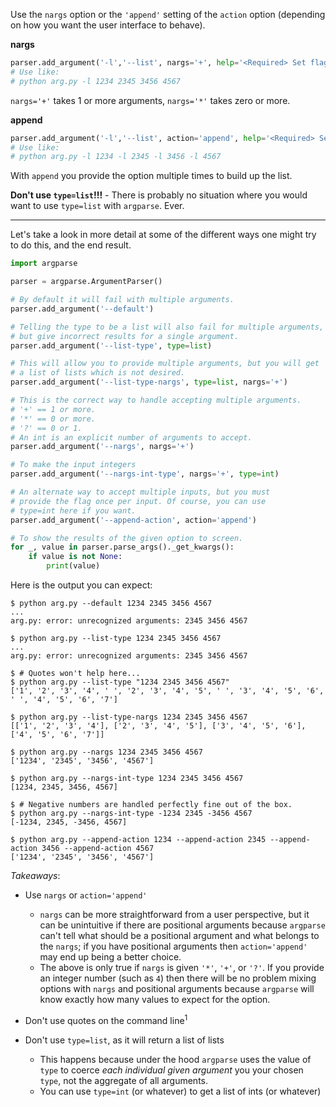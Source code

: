 Use the `nargs` option or the `'append'` setting of the `action` option (depending on how you want the user interface to
behave).

**nargs**

```python
parser.add_argument('-l','--list', nargs='+', help='<Required> Set flag', required=True)
# Use like:
# python arg.py -l 1234 2345 3456 4567
```

`nargs='+'` takes 1 or more arguments, `nargs='*'` takes zero or more.

**append**

```python
parser.add_argument('-l','--list', action='append', help='<Required> Set flag', required=True)
# Use like:
# python arg.py -l 1234 -l 2345 -l 3456 -l 4567
```

With `append` you provide the option multiple times to build up the list.

**Don't use `type=list`!!!** - There is probably no situation where you would want to use `type=list` with `argparse`.
Ever.

---

Let's take a look in more detail at some of the different ways one might try to do this, and the end result.

```python
import argparse

parser = argparse.ArgumentParser()

# By default it will fail with multiple arguments.
parser.add_argument('--default')

# Telling the type to be a list will also fail for multiple arguments,
# but give incorrect results for a single argument.
parser.add_argument('--list-type', type=list)

# This will allow you to provide multiple arguments, but you will get
# a list of lists which is not desired.
parser.add_argument('--list-type-nargs', type=list, nargs='+')

# This is the correct way to handle accepting multiple arguments.
# '+' == 1 or more.
# '*' == 0 or more.
# '?' == 0 or 1.
# An int is an explicit number of arguments to accept.
parser.add_argument('--nargs', nargs='+')

# To make the input integers
parser.add_argument('--nargs-int-type', nargs='+', type=int)

# An alternate way to accept multiple inputs, but you must
# provide the flag once per input. Of course, you can use
# type=int here if you want.
parser.add_argument('--append-action', action='append')

# To show the results of the given option to screen.
for _, value in parser.parse_args()._get_kwargs():
    if value is not None:
        print(value)
```

Here is the output you can expect:

```
$ python arg.py --default 1234 2345 3456 4567
...
arg.py: error: unrecognized arguments: 2345 3456 4567

$ python arg.py --list-type 1234 2345 3456 4567
...
arg.py: error: unrecognized arguments: 2345 3456 4567

$ # Quotes won't help here...
$ python arg.py --list-type "1234 2345 3456 4567"
['1', '2', '3', '4', ' ', '2', '3', '4', '5', ' ', '3', '4', '5', '6', ' ', '4', '5', '6', '7']

$ python arg.py --list-type-nargs 1234 2345 3456 4567
[['1', '2', '3', '4'], ['2', '3', '4', '5'], ['3', '4', '5', '6'], ['4', '5', '6', '7']]

$ python arg.py --nargs 1234 2345 3456 4567
['1234', '2345', '3456', '4567']

$ python arg.py --nargs-int-type 1234 2345 3456 4567
[1234, 2345, 3456, 4567]

$ # Negative numbers are handled perfectly fine out of the box.
$ python arg.py --nargs-int-type -1234 2345 -3456 4567
[-1234, 2345, -3456, 4567]

$ python arg.py --append-action 1234 --append-action 2345 --append-action 3456 --append-action 4567
['1234', '2345', '3456', '4567']
```

_Takeaways_:

- Use `nargs` or `action='append'`

  - `nargs` can be more straightforward from a user perspective, but it can be unintuitive if there are positional
    arguments because `argparse` can't tell what should be a positional argument and what belongs to the `nargs`; if you
    have positional arguments then `action='append'` may end up being a better choice.
  - The above is only true if `nargs` is given `'*'`, `'+'`, or `'?'`. If you provide an integer number (such as `4`)
    then there will be no problem mixing options with `nargs` and positional arguments because `argparse` will know
    exactly how many values to expect for the option.

- Don't use quotes on the command line<sup>1</sup>
- Don't use `type=list`, as it will return a list of lists

  - This happens because under the hood `argparse` uses the value of `type` to coerce _each individual given argument_
    you your chosen `type`, not the aggregate of all arguments.
  - You can use `type=int` (or whatever) to get a list of ints (or whatever)
